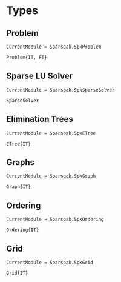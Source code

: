 # Types

## Problem

```@meta
CurrentModule = Sparspak.SpkProblem
```

```@docs
Problem{IT, FT}
```

## Sparse LU Solver

```@meta
CurrentModule = Sparspak.SpkSparseSolver
```

```@docs
SparseSolver
```

## Elimination Trees

```@meta
CurrentModule = Sparspak.SpkETree
```

```@docs
ETree{IT}
```

## Graphs

```@meta
CurrentModule = Sparspak.SpkGraph
```

```@docs
Graph{IT}
```

## Ordering

```@meta
CurrentModule = Sparspak.SpkOrdering
```

```@docs
Ordering{IT}
```

## Grid

```@meta
CurrentModule = Sparspak.SpkGrid
```

```@docs
Grid{IT}
```
